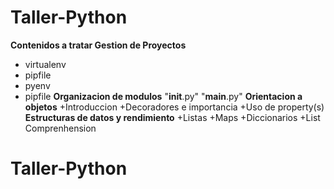 # Taller-Python
**Contenidos a tratar
Gestion de Proyectos**
+ virtualenv
+ pipfile
+ pyenv
+ pipfile
**Organizacion de modulos**
"__init__.py"
"__main__.py"
**Orientacion a objetos**
+Introduccion
+Decoradores e importancia
+Uso de property(s)
**Estructuras de datos y rendimiento**
+Listas
+Maps
+Diccionarios
+List Comprenhension
# Taller-Python
